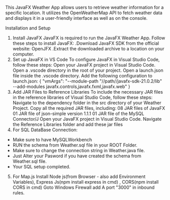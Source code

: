 This JavaFX Weather App allows users to retrieve weather information for a specific location. It utilizes the OpenWeatherMap API to fetch weather data and displays it in a user-friendly interface as well as on the console.

Installation and Setup
1. Install JavaFX
JavaFX is required to run the JavaFX Weather App. Follow these steps to install JavaFX:
  .Download JavaFX SDK from the official website: OpenJFX
  .Extract the downloaded archive to a location on your computer.
2. Set up JavaFX in VS Code
To configure JavaFX in Visual Studio Code, follow these steps:
Open your JavaFX project in Visual Studio Code.
Open a .vscode directory in the root of your project.
Open a launch.json file inside the .vscode directory.
Add the following configuration to launch.json:
{
 "vmArgs": "--module-path \"//path//javafx-sdk-21.0.2/lib\" --add-modules javafx.controls,javafx.fxml,javafx.web"
}
3. Add JAR Files to Reference Libraries
To include the necessary JAR files in the reference libraries of Visual Studio Code, follow these steps:
Navigate to the dependency folder in the src directory of your Weather Project.
Copy all the required JAR files, including:
08 JAR files of JavaFX
01 JAR file of json-simple version 1.1.1
01 JAR file of the MySQL Connector/J
Open your JavaFX project in Visual Studio Code.
Navigate the Reference Libraries folder and add these jar files
4. For SQL DataBase Connection:
  - Make sure to have MySQLWorkbench
  - RUN the schema from Weather.sql file in your ROOT Folder.
  - Make sure to change the connection string in Weather.java file.
  - Just Alter your Pasword if you have created the schema from Weather.sql file.
  - Your SQL setup completed.
5. For Map.js
Install Node js(from Browser - also add Environment Variables), Express Js(npm install express in cmd) , CORS(npm install CORS in cmd)
Goto Windows Firewall add A port "3000" in inbound rules.
